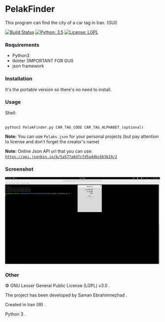 # PelakFinder
This program can find the city of a car tag in Iran. (GUI)

[![Build Status](https://img.shields.io/badge/build-passing-success)](https://samebison.ir)
[![Python: 3.5](https://img.shields.io/badge/python-3.5-blue)](https://www.python.org/downloads/release/python-350/)
[![License: LGPL](https://img.shields.io/badge/license-LGPL--3.0-informational)](https://www.gnu.org/licenses/lgpl-3.0)

### Requirements

* Python3
* tkinter (IMPORTANT FOR GUI)
* json framework

### Installation

It's the portable version so there's no need to install.

### Usage

Shell:

```shell

python3 PelakFinder.py CAR_TAG_CODE CAR_TAG_ALPHABET_(optional)

```
**Note:** You can use ```Pelaks.json``` for your personal projects (but pay attention to license and don't forget the creator's name)

**Note:** Online Json API url that you can use: [```https://api.jsonbin.io/b/5a577a6d7cfd5a4dbc6b3b19/2```](https://api.jsonbin.io/b/5a577a6d7cfd5a4dbc6b3b19/2)

### Screenshot

![PelakFinder](PelakFinder_Screenshot.png?raw=true)

### Other

&#127279; GNU Lesser General Public License (LGPL) v3.0 .

The project has been developed by Saman Ebrahimnezhad .

Created in Iran (IR) .

Python 3 .
